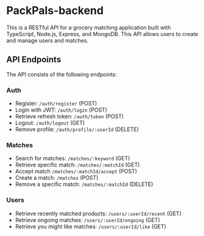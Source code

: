 # PackPals-backend

This is a RESTful API for a grocery matching application built with TypeScript, Node.js, Express, and MongoDB. This API allows users to create and manage users and matches.

## API Endpoints

The API consists of the following endpoints:

### Auth
- Register: `/auth/register` (POST)
- Login with JWT: `/auth/login` (POST)
- Retrieve refresh token: `/auth/token` (POST)
- Logout: `/auth/logout` (GET)
- Remove profile: `/auth/profile/:userId` (DELETE)

### Matches
- Search for matches: `/matches/:keyword` (GET)
- Retrieve specific match: `/matches/:matchId` (GET)
- Accept match `/matches/:matchId/accept` (POST)
- Create a match: `/matches` (POST)
- Remove a specific match: `/matches/:matchId` (DELETE)

### Users
- Retrieve recently matched products: `/users/:userId/recent` (GET)
- Retrieve ongoing matches: `/users/:userId/ongoing` (GET)
- Retrieve you might like matches: `/users/:userId/like` (GET)

